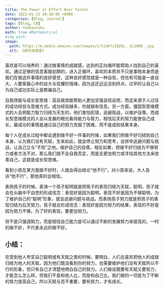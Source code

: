```yaml
---
title: The Power of Effort Over Talent
date: 2023-01-31 20:30:00 +0900
categories: [Blog, Journal]
tags: [Blog, CN]
author: Youkoutaku
math: true #Mathematical
#img_path:
image:
  path: https://m.media-amazon.com/images/I/5146fiIBZVL._SL1000_.jpg
  alt: 《成为自控者》
---
```


喜欢是可以培养的：通过做事情的成就感，达到的正向循环能帮助人找到自己的喜欢。通过足够的信息客服初期的，进入正循环。喜欢的本质并不只是事物本身而是我们在做这件事情的良好感觉，这种良好感觉就是一种自信，但也有可能是一直自大，人要客服心中的自大与炫耀的情绪，因为这还远远没到终点，过早的让自己以为自己成功实际上是欺骗自己。

自我效能与成长型思维：高自我效能帮助人更加坚强自信自控，而这来源于人过往的成功经验与思维方式。成功经验越多，你就越有信息。另一方面，僵固型思维模式的人会把能力智力归结为天生的，他们害怕犯错，逃避挑战，以维护自尊。而成长型思维模式的人会以发展的眼光看待能力与智力，相信后天的努力能使自己成长，最成功的事情是通过自己的努力克服了困难，而不是成败结果本身。

每个人在成长过程中都会遇到做不好一件事的时候，如果我们把做不好归结到自己本身，认为我们没有天赋，生来如此，就会停止努力和思考，会拼命逃避问题与挑战，让自己立与“不败”之地，维护自己的自尊。相反如果，把做不好归结为不够努力或者方法不对，那么我们就不会自我否定，而是去更加努力或寻找其他方法来改善自己，这就是成长型思维。

看到小孩在某方面做不好时，人就会得出结论“他不行”。对小孩来说，大人告诉“他不行”，那他真的会相信。

表扬孩子的时候，表演一个孩子聪明就是把孩子的表现归结为天赋，聪明。孩子就会在头脑中不自觉的形成信念：表现好是因为聪明，表现不好是因为不够聪明。为了维护自己的“聪明”形象，就会逃避问题与挑战。而表扬孩子努力就是把孩子的表现归结为后天努力。孩子就会形成信念：表现好是因为努力的结果，表现的不好是因为努力不够。为了好的表现，要更加努力。

但不是只强调努力，而是相信自己能力是可以通过不断的发展努力来提高的，一时的做不好，不代表永远的做不好。

## 小结：

在受到他人夸奖自己聪明或有天赋之类的时候，要明白，人们总喜欢把他人的成就归结为他人的天赋，因为他们既没看到你的努力，也需要维护他们没有天赋所以不行的形象，但只有自己才清楚地明白自己的努力。人们做说既要有天赋又要努力，才能怎么怎么样。但我们不是和他人比，而是和自己比，我们做的一切是为了不断的努力提高自己，所以天赋与否不重要，要有努力，才有成长。